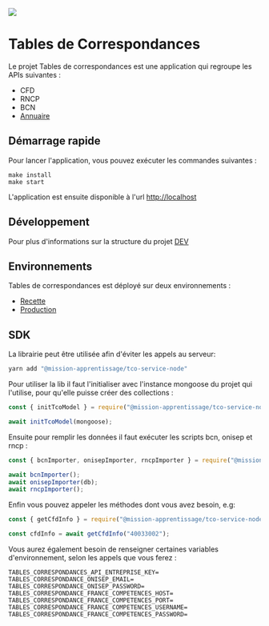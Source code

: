 ![](https://avatars1.githubusercontent.com/u/63645182?s=200&v=4)

# Tables de Correspondances

Le projet Tables de correspondances est une application qui regroupe les APIs suivantes :

- CFD
- RNCP
- BCN
- [Annuaire](./ANNUAIRE.md)

## Démarrage rapide

Pour lancer l'application, vous pouvez exécuter les commandes suivantes :

```shell
make install
make start
```

L'application est ensuite disponible à l'url [http://localhost](http://localhost)

## Développement

Pour plus d'informations sur la structure du projet [DEV](./DEV.md)

## Environnements

Tables de correspondances est déployé sur deux environnements :

- [Recette](https://tables-correspondances-recette.apprentissage.beta.gouv.fr)
- [Production](https://tables-correspondances.apprentissage.beta.gouv.fr)

## SDK

La librairie peut être utilisée afin d'éviter les appels au serveur:

```bash
yarn add "@mission-apprentissage/tco-service-node"
```

Pour utiliser la lib il faut l'initialiser avec l'instance mongoose du projet qui l'utilise, pour qu'elle puisse créer des collections :
```js
const { initTcoModel } = require("@mission-apprentissage/tco-service-node");

await initTcoModel(mongoose);
```

Ensuite pour remplir les données il faut exécuter les scripts bcn, onisep et rncp :

```js
const { bcnImporter, onisepImporter, rncpImporter } = require("@mission-apprentissage/tco-service-node");

await bcnImporter();
await onisepImporter(db);
await rncpImporter();
```

Enfin vous pouvez appeler les méthodes dont vous avez besoin, e.g:

```js
const { getCfdInfo } = require("@mission-apprentissage/tco-service-node");

const cfdInfo = await getCfdInfo("40033002");
```

Vous aurez également besoin de renseigner certaines variables d'environnement, selon les appels que vous ferez :
```
TABLES_CORRESPONDANCES_API_ENTREPRISE_KEY=
TABLES_CORRESPONDANCE_ONISEP_EMAIL=
TABLES_CORRESPONDANCE_ONISEP_PASSWORD=
TABLES_CORRESPONDANCE_FRANCE_COMPETENCES_HOST=
TABLES_CORRESPONDANCE_FRANCE_COMPETENCES_PORT=
TABLES_CORRESPONDANCE_FRANCE_COMPETENCES_USERNAME=
TABLES_CORRESPONDANCE_FRANCE_COMPETENCES_PASSWORD=
```



